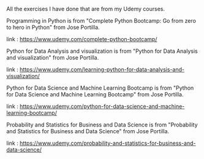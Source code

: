 All the exercises I have done that are from my Udemy courses.

Programming in Python is from "Complete Python Bootcamp: Go from zero to hero in Python" from Jose Portilla.

link : https://www.udemy.com/complete-python-bootcamp/

Python for Data Analysis and visualization is from "Python for Data Analysis and visualization" from Jose Portilla.

link : https://www.udemy.com/learning-python-for-data-analysis-and-visualization/


Python for Data Science and Machine Learning Bootcamp is from "Python for Data Science and Machine Learning Bootcamp" from Jose Portilla.

link : https://www.udemy.com/python-for-data-science-and-machine-learning-bootcamp/

Probability and Statistics for Business and Data Science is from "Probability and Statistics for Business and Data Science" from Jose Portilla.

link : https://www.udemy.com/probability-and-statistics-for-business-and-data-science/

